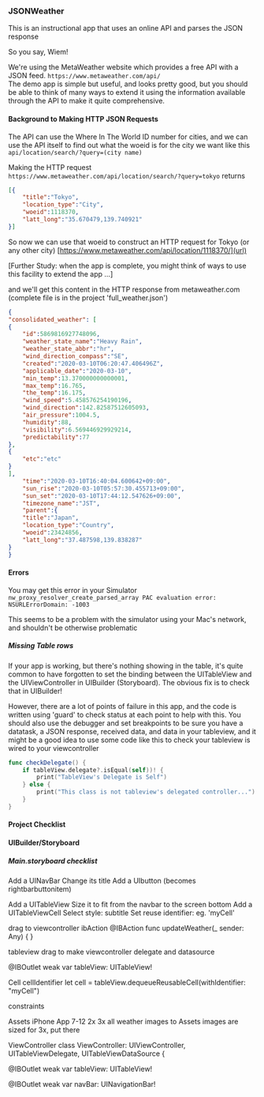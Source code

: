 ### JSONWeather

This is an instructional app that uses an online API and parses the JSON response

So you say, Wiem! <raises eyebrows with suspicion>

We're using the MetaWeather website which provides a free API with a JSON feed. `https://www.metaweather.com/api/`  
The demo app is simple but useful, and looks pretty good, but you should be able to think of many ways to extend it using the information available through the API to make it quite comprehensive.

#### Background to Making HTTP JSON Requests


The API can use the Where In The World ID number for cities, and we can use the API itself to find out what the woeid is for the city we want like this `api/location/search/?query=(city name)`

Making the HTTP request `https://www.metaweather.com/api/location/search/?query=tokyo` returns
```JSON 
[{
	"title":"Tokyo",
	"location_type":"City",
	"woeid":1118370,
	"latt_long":"35.670479,139.740921"
}]  
```  

So now we can use that woeid to construct an HTTP request for Tokyo (or any other city)
[https://www.metaweather.com/api/location/1118370/](url)

[Further Study: when the app is complete, you might think of ways to use this facility to extend the app ...]

and we'll get this content in the HTTP response from metaweather.com (complete file is in the project 'full_weather.json')
```json
{
"consolidated_weather": [  
{	
	"id":5869816927748096,
	"weather_state_name":"Heavy Rain",
	"weather_state_abbr":"hr",
	"wind_direction_compass":"SE",
	"created":"2020-03-10T06:20:47.406496Z",
	"applicable_date":"2020-03-10",
	"min_temp":13.370000000000001,
	"max_temp":16.765,
	"the_temp":16.175,
	"wind_speed":5.458576254190196,
	"wind_direction":142.82587512605093,
	"air_pressure":1004.5,
	"humidity":88,
	"visibility":6.569446929929214,
	"predictability":77		
},
{
	"etc":"etc"
}	
],		
	"time":"2020-03-10T16:40:04.600642+09:00",
	"sun_rise":"2020-03-10T05:57:30.455713+09:00",
	"sun_set":"2020-03-10T17:44:12.547626+09:00",
	"timezone_name":"JST",
	"parent":{
	"title":"Japan",
	"location_type":"Country",
	"woeid":23424856,
	"latt_long":"37.487598,139.838287"
}
}
```
#### Errors

You may get this error in your Simulator  
`nw_proxy_resolver_create_parsed_array PAC evaluation error: NSURLErrorDomain: -1003`

This seems to be a problem with the simulator using your Mac's network, and shouldn't be otherwise problematic


##### *Missing Table rows*  
If your app is working, but there's nothing showing in the table, it's quite common to have forgotten to set the binding between the UITableView and the UIViewController in UIBuilder (Storyboard). The obvious fix is to check that in UIBuilder!

However, there are a lot of points of failure in this app, and the code is written using 'guard' to check status at each point to help with this. You should also use the debugger and set breakpoints to be sure you have a datatask, a JSON response, received data, and data in your tableview, and it might be a good idea to use some code like this to check your tableview is wired to your viewcontroller

```Swift  
func checkDelegate() {
	if tableView.delegate?.isEqual(self))! {
		print("TableView's Delegate is Self")
	} else {
		print("This class is not tableview's delegated controller...") 
	}
}  
```

#### Project Checklist

<images>

#### UIBuilder/Storyboard

##### *Main.storyboard checklist*


Add a UINavBar
	Change its title
	Add a UIbutton (becomes rightbarbuttonitem)

Add a UITableView
	Size it to fit from the navbar to the screen bottom
	Add a UITableViewCell
		Select style: subtitle
		Set reuse identifier: eg. 'myCell'	
	

drag to viewcontroller ibAction
@IBAction func updateWeather(_ sender: Any) {
}



tableview drag to make viewcontroller delegate and datasource

@IBOutlet weak var tableView: UITableView!



Cell 
cellIdentifier
		let cell = tableView.dequeueReusableCell(withIdentifier: "myCell")

constraints

Assets
iPhone App 7-12 2x 3x
all weather images to Assets
images are sized for 3x, put there

ViewController
class ViewController: UIViewController, UITableViewDelegate, UITableViewDataSource {

@IBOutlet weak var tableView: UITableView!

@IBOutlet weak var navBar: UINavigationBar!





